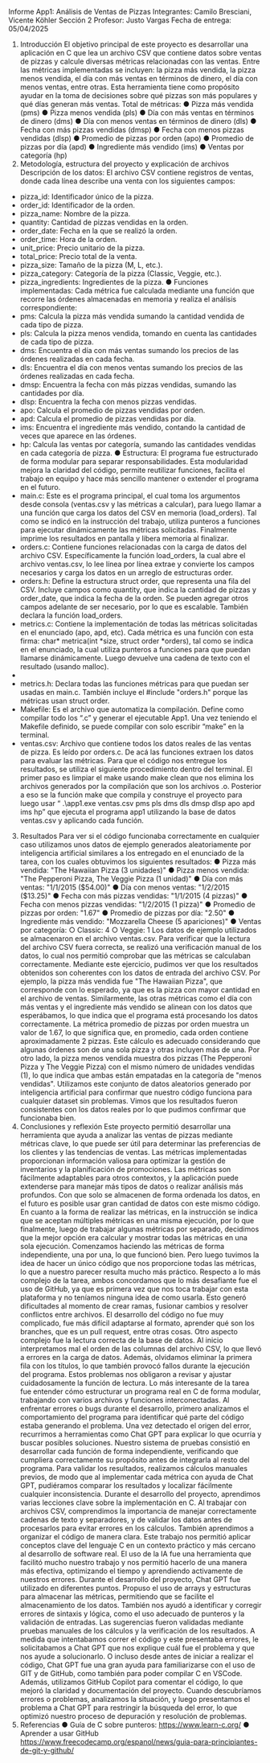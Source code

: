 Informe App1: Análisis de Ventas de Pizzas
Integrantes: Camilo Bresciani, Vicente Köhler
Sección 2
Profesor: Justo Vargas
Fecha de entrega: 05/04/2025
1. Introducción
El objetivo principal de este proyecto es desarrollar una aplicación en C que lea un archivo
CSV que contiene datos sobre ventas de pizzas y calcule diversas métricas relacionadas con
las ventas. Entre las métricas implementadas se incluyen: la pizza más vendida, la pizza
menos vendida, el día con más ventas en términos de dinero, el día con menos ventas, entre
otras. Esta herramienta tiene como propósito ayudar en la toma de decisiones sobre qué
pizzas son más populares y qué días generan más ventas.
Total de métricas:
● Pizza más vendida (pms)
● Pizza menos vendida (pls)
● Día con más ventas en términos de dinero (dms)
● Día con menos ventas en términos de dinero (dls)
● Fecha con más pizzas vendidas (dmsp)
● Fecha con menos pizzas vendidas (dlsp)
● Promedio de pizzas por orden (apo)
● Promedio de pizzas por día (apd)
● Ingrediente más vendido (ims)
● Ventas por categoría (hp)
2. Metodología, estructura del proyecto y explicación de archivos
Descripción de los datos: El archivo CSV contiene registros de ventas, donde cada línea
describe una venta con los siguientes campos:
- pizza_id: Identificador único de la pizza.
- order_id: Identificador de la orden.
- pizza_name: Nombre de la pizza.
- quantity: Cantidad de pizzas vendidas en la orden.
- order_date: Fecha en la que se realizó la orden.
- order_time: Hora de la orden.
- unit_price: Precio unitario de la pizza.
- total_price: Precio total de la venta.
- pizza_size: Tamaño de la pizza (M, L, etc.).
- pizza_category: Categoría de la pizza (Classic, Veggie, etc.).
- pizza_ingredients: Ingredientes de la pizza.
● Funciones implementadas: Cada métrica fue calculada mediante una función que
recorre las órdenes almacenadas en memoria y realiza el análisis correspondiente:
- pms: Calcula la pizza más vendida sumando la cantidad vendida de cada tipo
de pizza.
- pls: Calcula la pizza menos vendida, tomando en cuenta las cantidades de
cada tipo de pizza.
- dms: Encuentra el día con más ventas sumando los precios de las órdenes
realizadas en cada fecha.
- dls: Encuentra el día con menos ventas sumando los precios de las órdenes
realizadas en cada fecha.
- dmsp: Encuentra la fecha con más pizzas vendidas, sumando las cantidades
por día.
- dlsp: Encuentra la fecha con menos pizzas vendidas.
- apo: Calcula el promedio de pizzas vendidas por orden.
- apd: Calcula el promedio de pizzas vendidas por día.
- ims: Encuentra el ingrediente más vendido, contando la cantidad de veces que
aparece en las órdenes.
- hp: Calcula las ventas por categoría, sumando las cantidades vendidas en cada
categoría de pizza.
● Estructura: El programa fue estructurado de forma modular para separar
responsabilidades. Esta modularidad mejora la claridad del código, permite reutilizar
funciones, facilita el trabajo en equipo y hace más sencillo mantener o extender el
programa en el futuro.
- main.c: Este es el programa principal, el cual toma los argumentos desde consola
(ventas.csv y las métricas a calcular), para luego llamar a una función que carga los
datos del CSV en memoria (load_orders). Tal como se indicó en la instrucción del
trabajo, utiliza punteros a funciones para ejecutar dinámicamente las métricas
solicitadas. Finalmente imprime los resultados en pantalla y libera memoria al
finalizar.
- orders.c: Contiene funciones relacionadas con la carga de datos del archivo CSV.
Específicamente la función load_orders, la cual abre el archivo ventas.csv, lo lee línea
por línea extrae y convierte los campos necesarios y carga los datos en un arreglo de
estructuras order.
- orders.h: Define la estructura struct order, que representa una fila del CSV. Incluye
campos como quantity, que indica la cantidad de pizzas y order_date, que indica la
fecha de la orden. Se pueden agregar otros campos adelante de ser necesario, por lo
que es escalable. También declara la función load_orders.
- metrics.c: Contiene la implementación de todas las métricas solicitadas en el
enunciado (apo, apd, etc). Cada métrica es una función con esta firma: char*
metrica(int *size, struct order *orders), tal como se indica en el enunciado, la cual
utiliza punteros a funciones para que puedan llamarse dinámicamente. Luego
devuelve una cadena de texto con el resultado (usando malloc).
-
- metrics.h: Declara todas las funciones métricas para que puedan ser usadas en
main.c. También incluye el #include "orders.h" porque las métricas usan struct order.
- Makefile: Es el archivo que automatiza la compilación. Define como compilar todo
los “.c” y generar el ejecutable App1. Una vez teniendo el Makefile definido, se
puede compilar con solo escribir “make” en la terminal.
- ventas.csv: Archivo que contiene todos los datos reales de las ventas de pizza. Es
leído por orders.c. De acá las funciones extraen los datos para evaluar las métricas.
Para que el código nos entregue los resultados, se utiliza el siguiente procedimiento dentro
del terminal. El primer paso es limpiar el make usando make clean que nos elimina los
archivos generados por la compilación que son los archivos .o. Posterior a eso se la función
make que compila y construye el proyecto para luego usar “ .\app1.exe ventas.csv pms pls
dms dls dmsp dlsp apo apd ims hp” que ejecuta el programa app1 utilizando la base de datos
ventas.csv y aplicando cada función.
3. Resultados
Para ver si el código funcionaba correctamente en cualquier caso utilizamos unos datos de
ejemplo generados aleatoriamente por inteligencia artificial similares a los entregado en el
enunciado de la tarea, con los cuales obtuvimos los siguientes resultados:
● Pizza más vendida: "The Hawaiian Pizza (3 unidades)"
● Pizza menos vendida: "The Pepperoni Pizza, The Veggie Pizza (1 unidad)"
● Día con más ventas: "1/1/2015 ($54.00)"
● Día con menos ventas: "1/2/2015 ($13.25)"
● Fecha con más pizzas vendidas: "1/1/2015 (4 pizzas)"
● Fecha con menos pizzas vendidas: "1/2/2015 (1 pizza)"
● Promedio de pizzas por orden: "1.67"
● Promedio de pizzas por día: "2.50"
● Ingrediente más vendido: "Mozzarella Cheese (5 apariciones)"
● Ventas por categoría:
○ Classic: 4
○ Veggie: 1
Los datos de ejemplo utilizados se almacenaron en el archivo ventas.csv. Para verificar que la
lectura del archivo CSV fuera correcta, se realizó una verificación manual de los datos, lo
cual nos permitió comprobar que las métricas se calculaban correctamente.
Mediante este ejercicio, pudimos ver que los resultados obtenidos son coherentes con los
datos de entrada del archivo CSV. Por ejemplo, la pizza más vendida fue "The Hawaiian
Pizza", que corresponde con lo esperado, ya que es la pizza con mayor cantidad en el archivo
de ventas. Similarmente, las otras métricas como el día con más ventas y el ingrediente más
vendido se alinean con los datos que esperábamos, lo que indica que el programa está
procesando los datos correctamente.
La métrica promedio de pizzas por orden muestra un valor de 1.67, lo que significa que, en
promedio, cada orden contiene aproximadamente 2 pizzas. Este cálculo es adecuado
considerando que algunas órdenes son de una sola pizza y otras incluyen más de una.
Por otro lado, la pizza menos vendida muestra dos pizzas (The Pepperoni Pizza y The Veggie
Pizza) con el mismo número de unidades vendidas (1), lo que indica que ambas están
empatadas en la categoría de "menos vendidas".
Utilizamos este conjunto de datos aleatorios generado por inteligencia artificial para
confirmar que nuestro código funciona para cualquier dataset sin problemas. Vimos que los
resultados fueron consistentes con los datos reales por lo que pudimos confirmar que
funcionaba bien.
4. Conclusiones y reflexión
Este proyecto permitió desarrollar una herramienta que ayuda a analizar las ventas de pizzas
mediante métricas clave, lo que puede ser útil para determinar las preferencias de los clientes
y las tendencias de ventas. Las métricas implementadas proporcionan información valiosa
para optimizar la gestión de inventarios y la planificación de promociones.
Las métricas son fácilmente adaptables para otros contextos, y la aplicación puede extenderse
para manejar más tipos de datos o realizar análisis más profundos. Con que solo se almacenen
de forma ordenada los datos, en el futuro es posible usar gran cantidad de datos con este
mismo código.
En cuanto a la forma de realizar las métricas, en la instrucción se indica que se aceptan
múltiples métricas en una misma ejecución, por lo que finalmente, luego de trabajar algunas
métricas por separado, decidimos que la mejor opción era calcular y mostrar todas las
métricas en una sola ejecución. Comenzamos haciendo las métricas de forma independiente,
una por una, lo que funcionó bien. Pero luego tuvimos la idea de hacer un único código que
nos proporcione todas las métricas, lo que a nuestro parecer resulta mucho más práctico.
Respecto a lo más complejo de la tarea, ambos concordamos que lo más desafiante fue el uso
de GitHub, ya que es primera vez que nos toca trabajar con esta plataforma y no teníamos
ninguna idea de como usarla. Esto generó dificultades al momento de crear ramas, fusionar
cambios y resolver conflictos entre archivos. El desarrollo del código no fue muy
complicado, fue más difícil adaptarse al formato, aprender qué son los branches, que es un
pull request, entre otras cosas. Otro aspecto complejo fue la lectura correcta de la base de
datos. Al inicio interpretamos mal el orden de las columnas del archivo CSV, lo que llevó a
errores en la carga de datos. Además, olvidamos eliminar la primera fila con los títulos, lo
que también provocó fallos durante la ejecución del programa. Estos problemas nos obligaron
a revisar y ajustar cuidadosamente la función de lectura.
Lo más interesante de la tarea fue entender cómo estructurar un programa real en C de forma
modular, trabajando con varios archivos y funciones interconectadas.
Al enfrentar errores o bugs durante el desarrollo, primero analizamos el comportamiento del
programa para identificar qué parte del código estaba generando el problema. Una vez
detectado el origen del error, recurrimos a herramientas como Chat GPT para explicar lo que
ocurría y buscar posibles soluciones. Nuestro sistema de pruebas consistió en desarrollar cada
función de forma independiente, verificando que cumpliera correctamente su propósito antes
de integrarla al resto del programa. Para validar los resultados, realizamos cálculos manuales
previos, de modo que al implementar cada métrica con ayuda de Chat GPT, pudiéramos
comparar los resultados y localizar fácilmente cualquier inconsistencia.
Durante el desarrollo del proyecto, aprendimos varias lecciones clave sobre la
implementación en C. Al trabajar con archivos CSV, comprendimos la importancia de
manejar correctamente cadenas de texto y separadores, y de validar los datos antes de
procesarlos para evitar errores en los cálculos. También aprendimos a organizar el código de
manera clara. Este trabajo nos permitió aplicar conceptos clave del lenguaje C en un contexto
práctico y más cercano al desarrollo de software real.
El uso de la IA fue una herramienta que facilitó mucho nuestro trabajo y nos permitió hacerlo
de una manera más efectiva, optimizando el tiempo y aprendiendo activamente de nuestros
errores. Durante el desarrollo del proyecto, Chat GPT fue utilizado en diferentes puntos.
Propuso el uso de arrays y estructuras para almacenar las métricas, permitiendo que se facilite
el almacenamiento de los datos. También nos ayudó a identificar y corregir errores de sintaxis
y lógica, como el uso adecuado de punteros y la validación de entradas. Las sugerencias
fueron validadas mediante pruebas manuales de los cálculos y la verificación de los
resultados. A medida que intentabamos correr el código y este presentaba errores, le
solicitabamos a Chat GPT que nos explique cuál fue el problema y que nos ayude a
solucionarlo. O incluso desde antes de iniciar a realizar el código, Chat GPT fue una gran
ayuda para familiarizarse con el uso de GIT y de GitHub, como también para poder compilar
C en VSCode.
Además, utilizamos GitHub Copilot para comentar el código, lo que mejoró la claridad y
documentación del proyecto. Cuando descubríamos errores o problemas, analizamos la
situación, y luego presentamos el problema a Chat GPT para restringir la búsqueda del error,
lo que optimizó nuestro proceso de depuración y resolución de problemas.
5. Referencias
● Guía de C sobre punteros: https://www.learn-c.org/
● Aprender a usar GitHub
https://www.freecodecamp.org/espanol/news/guia-para-principiantes-de-git-y-github/

